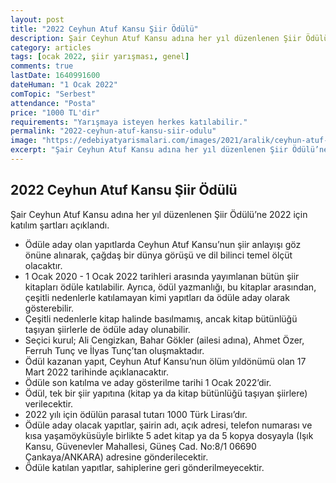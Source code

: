 ```yaml
---
layout: post
title: "2022 Ceyhun Atuf Kansu Şiir Ödülü"
description: Şair Ceyhun Atuf Kansu adına her yıl düzenlenen Şiir Ödülü’ne 2022 için katılım şartları açıklandı."
category: articles
tags: [ocak 2022, şiir yarışması, genel]
comments: true
lastDate: 1640991600
dateHuman: "1 Ocak 2022"
comTopic: "Serbest"
attendance: "Posta"
price: "1000 TL'dir"
requirements: "Yarışmaya isteyen herkes katılabilir."
permalink: "2022-ceyhun-atuf-kansu-siir-odulu"
image: "https://edebiyatyarismalari.com/images/2021/aralik/ceyhun-atuf-kansu-siir-odulu.jpg"
excerpt: "Şair Ceyhun Atuf Kansu adına her yıl düzenlenen Şiir Ödülü’ne 2022 için katılım şartları açıklandı."
---
```


## 2022 Ceyhun Atuf Kansu Şiir Ödülü
Şair Ceyhun Atuf Kansu adına her yıl düzenlenen Şiir Ödülü’ne 2022 için katılım şartları açıklandı.  

- Ödüle aday olan yapıtlarda Ceyhun Atuf Kansu’nun şiir anlayışı göz önüne alınarak, çağdaş bir dünya görüşü ve dil bilinci temel ölçüt olacaktır.
- 1 Ocak 2020 - 1 Ocak 2022 tarihleri arasında yayımlanan bütün şiir kitapları ödüle katılabilir. Ayrıca, ödül yazmanlığı, bu kitaplar arasından, çeşitli nedenlerle katılamayan kimi yapıtları da ödüle aday olarak gösterebilir.
- Çeşitli nedenlerle kitap halinde basılmamış, ancak kitap bütünlüğü taşıyan şiirlerle de ödüle aday olunabilir.
- Seçici kurul; Ali Cengizkan, Bahar Gökler (ailesi adına), Ahmet Özer, Ferruh Tunç ve İlyas Tunç’tan oluşmaktadır.
- Ödül kazanan yapıt, Ceyhun Atuf Kansu’nun ölüm yıldönümü olan 17 Mart 2022 tarihinde açıklanacaktır.
- Ödüle son katılma ve aday gösterilme tarihi 1 Ocak 2022’dir.
- Ödül, tek bir şiir yapıtına (kitap ya da kitap bütünlüğü taşıyan şiirlere) verilecektir.
- 2022 yılı için ödülün parasal tutarı 1000 Türk Lirası’dır.
- Ödüle aday olacak yapıtlar, şairin adı, açık adresi, telefon numarası ve kısa yaşamöyküsüyle birlikte 5 adet kitap ya da 5 kopya dosyayla (Işık Kansu, Güvenevler Mahallesi, Güneş Cad. No:8/1 06690 Çankaya/ANKARA) adresine gönderilecektir.
- Ödüle katılan yapıtlar, sahiplerine geri gönderilmeyecektir.